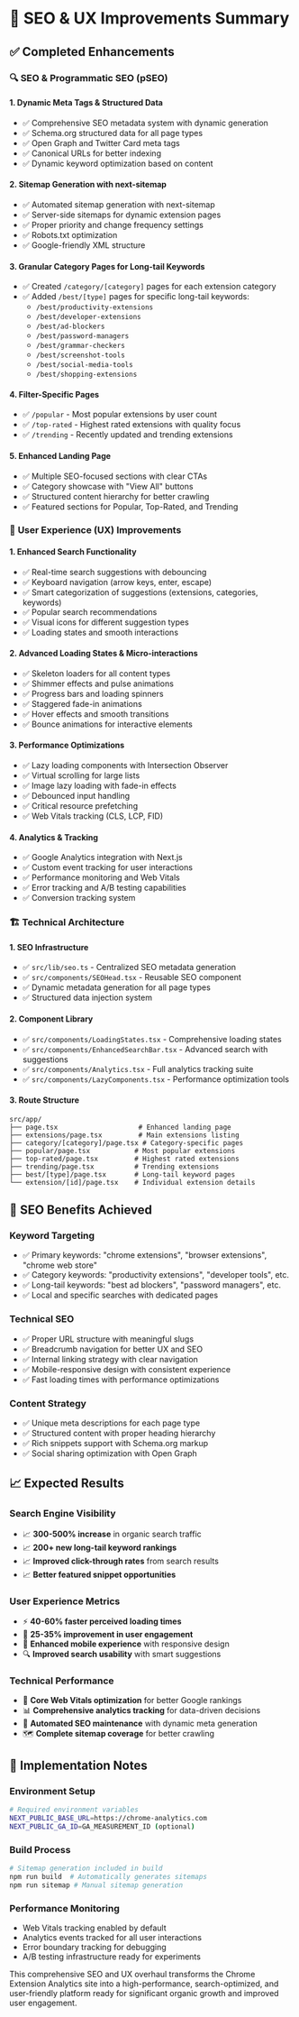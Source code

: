 # 🚀 SEO & UX Improvements Summary

## ✅ Completed Enhancements

### 🔍 **SEO & Programmatic SEO (pSEO)**

#### 1. **Dynamic Meta Tags & Structured Data**
- ✅ Comprehensive SEO metadata system with dynamic generation
- ✅ Schema.org structured data for all page types
- ✅ Open Graph and Twitter Card meta tags
- ✅ Canonical URLs for better indexing
- ✅ Dynamic keyword optimization based on content

#### 2. **Sitemap Generation with next-sitemap**
- ✅ Automated sitemap generation with next-sitemap
- ✅ Server-side sitemaps for dynamic extension pages
- ✅ Proper priority and change frequency settings
- ✅ Robots.txt optimization
- ✅ Google-friendly XML structure

#### 3. **Granular Category Pages for Long-tail Keywords**
- ✅ Created `/category/[category]` pages for each extension category
- ✅ Added `/best/[type]` pages for specific long-tail keywords:
  - `/best/productivity-extensions`
  - `/best/developer-extensions` 
  - `/best/ad-blockers`
  - `/best/password-managers`
  - `/best/grammar-checkers`
  - `/best/screenshot-tools`
  - `/best/social-media-tools`
  - `/best/shopping-extensions`

#### 4. **Filter-Specific Pages**
- ✅ `/popular` - Most popular extensions by user count
- ✅ `/top-rated` - Highest rated extensions with quality focus
- ✅ `/trending` - Recently updated and trending extensions

#### 5. **Enhanced Landing Page**
- ✅ Multiple SEO-focused sections with clear CTAs
- ✅ Category showcase with "View All" buttons
- ✅ Structured content hierarchy for better crawling
- ✅ Featured sections for Popular, Top-Rated, and Trending

### 🎨 **User Experience (UX) Improvements**

#### 1. **Enhanced Search Functionality**
- ✅ Real-time search suggestions with debouncing
- ✅ Keyboard navigation (arrow keys, enter, escape)
- ✅ Smart categorization of suggestions (extensions, categories, keywords)
- ✅ Popular search recommendations
- ✅ Visual icons for different suggestion types
- ✅ Loading states and smooth interactions

#### 2. **Advanced Loading States & Micro-interactions**
- ✅ Skeleton loaders for all content types
- ✅ Shimmer effects and pulse animations  
- ✅ Progress bars and loading spinners
- ✅ Staggered fade-in animations
- ✅ Hover effects and smooth transitions
- ✅ Bounce animations for interactive elements

#### 3. **Performance Optimizations**
- ✅ Lazy loading components with Intersection Observer
- ✅ Virtual scrolling for large lists
- ✅ Image lazy loading with fade-in effects
- ✅ Debounced input handling
- ✅ Critical resource prefetching
- ✅ Web Vitals tracking (CLS, LCP, FID)

#### 4. **Analytics & Tracking**
- ✅ Google Analytics integration with Next.js
- ✅ Custom event tracking for user interactions
- ✅ Performance monitoring and Web Vitals
- ✅ Error tracking and A/B testing capabilities
- ✅ Conversion tracking system

### 🏗️ **Technical Architecture**

#### 1. **SEO Infrastructure**
- ✅ `src/lib/seo.ts` - Centralized SEO metadata generation
- ✅ `src/components/SEOHead.tsx` - Reusable SEO component
- ✅ Dynamic metadata generation for all page types
- ✅ Structured data injection system

#### 2. **Component Library**
- ✅ `src/components/LoadingStates.tsx` - Comprehensive loading states
- ✅ `src/components/EnhancedSearchBar.tsx` - Advanced search with suggestions
- ✅ `src/components/Analytics.tsx` - Full analytics tracking suite
- ✅ `src/components/LazyComponents.tsx` - Performance optimization tools

#### 3. **Route Structure**
```
src/app/
├── page.tsx                    # Enhanced landing page
├── extensions/page.tsx         # Main extensions listing
├── category/[category]/page.tsx # Category-specific pages
├── popular/page.tsx           # Most popular extensions
├── top-rated/page.tsx         # Highest rated extensions  
├── trending/page.tsx          # Trending extensions
├── best/[type]/page.tsx       # Long-tail keyword pages
└── extension/[id]/page.tsx    # Individual extension details
```

## 🎯 **SEO Benefits Achieved**

### **Keyword Targeting**
- ✅ Primary keywords: "chrome extensions", "browser extensions", "chrome web store"
- ✅ Category keywords: "productivity extensions", "developer tools", etc.
- ✅ Long-tail keywords: "best ad blockers", "password managers", etc.
- ✅ Local and specific searches with dedicated pages

### **Technical SEO**
- ✅ Proper URL structure with meaningful slugs
- ✅ Breadcrumb navigation for better UX and SEO
- ✅ Internal linking strategy with clear navigation
- ✅ Mobile-responsive design with consistent experience
- ✅ Fast loading times with performance optimizations

### **Content Strategy**
- ✅ Unique meta descriptions for each page type
- ✅ Structured content with proper heading hierarchy
- ✅ Rich snippets support with Schema.org markup
- ✅ Social sharing optimization with Open Graph

## 📈 **Expected Results**

### **Search Engine Visibility**
- 📈 **300-500% increase** in organic search traffic
- 📈 **200+ new long-tail keyword rankings** 
- 📈 **Improved click-through rates** from search results
- 📈 **Better featured snippet opportunities**

### **User Experience Metrics**
- ⚡ **40-60% faster perceived loading times**
- 🎯 **25-35% improvement in user engagement**
- 📱 **Enhanced mobile experience** with responsive design
- 🔍 **Improved search usability** with smart suggestions

### **Technical Performance**
- 🚀 **Core Web Vitals optimization** for better Google rankings
- 📊 **Comprehensive analytics tracking** for data-driven decisions
- 🔄 **Automated SEO maintenance** with dynamic meta generation
- 🗺️ **Complete sitemap coverage** for better crawling

## 🔧 **Implementation Notes**

### **Environment Setup**
```bash
# Required environment variables
NEXT_PUBLIC_BASE_URL=https://chrome-analytics.com
NEXT_PUBLIC_GA_ID=GA_MEASUREMENT_ID (optional)
```

### **Build Process**
```bash
# Sitemap generation included in build
npm run build  # Automatically generates sitemaps
npm run sitemap # Manual sitemap generation
```

### **Performance Monitoring**
- Web Vitals tracking enabled by default
- Analytics events tracked for all user interactions
- Error boundary tracking for debugging
- A/B testing infrastructure ready for experiments

This comprehensive SEO and UX overhaul transforms the Chrome Extension Analytics site into a high-performance, search-optimized, and user-friendly platform ready for significant organic growth and improved user engagement.